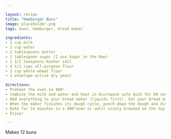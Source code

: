 ```yaml
---

layout: recipe
title: "Hamburger Buns"
image: placeholder.png
tags: buns, hamburger, bread maker

ingredients:
- 1 cup milk
- 1 cup water
- 2 tablespoons butter
- 1 tablespoon sugar (I use Sugar in the Raw)
- 1 1/2 teaspoons Kosher salt
- 4 1/2 cups all-purpose flour
- 1 cup whole wheat flour
- 1 envelope active dry yeast

directions:
- Preheat the oven to 400°
- Combine the milk and water and heat in microwave safe dish for 60 seconds (or until warm).
- Add everything to your bread maker (liquids first). Set your bread maker to dough.
- When the maker finishes its dough cycle, punch down the dough and divide into 12 portions They should be a little larger than a golf ball. Make tight balls out of the dough by pulling the dough tightly around and pinching it at the bottom. Place on a baking sheet lined with parchment paper. After the rolls sit for a minute and relax, flatten each ball with the palm of your hand until it is 3 to 4 inches wide. You may want to oil your palm first. Set rolls aside and cover them until they double in size, about 20 minutes.
- Bake for 14 minutes in a 400°oven or until nicely browned on the top and bottom. When they cool a bit, cut in half with a bread knife. They freeze beautifully.
- Enjoy!

---
```


Makes 12 buns